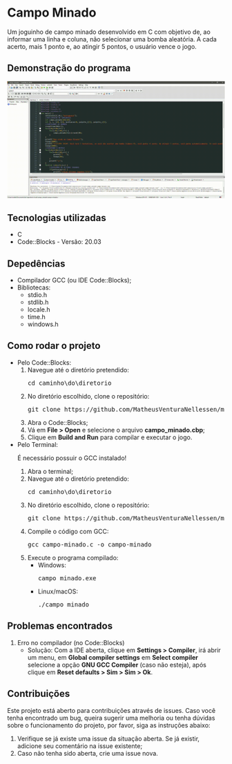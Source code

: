 <h1>Campo Minado</h1>
<p>Um joguinho de campo minado desenvolvido em C com objetivo de, ao informar uma linha e coluna, não selecionar uma bomba aleatória. A cada acerto, mais 1 ponto e, ao atingir 5 pontos, o usuário vence o jogo.</p>

<h2>Demonstração do programa</h2>
<div align="center">
  <img src="./demonstration.gif" alt="Imagem animada de demonstração do programa" width="888px">
</div>

<h2>Tecnologias utilizadas</h2>
<ul>
  <li>C
  <li>Code::Blocks - Versão: 20.03
</ul>

<h2>Depedências</h2>
<ul>
  <li>Compilador GCC (ou IDE Code::Blocks);
  <li>Bibliotecas:
    <ul>
      <li>stdio.h
      <li>stdlib.h
      <li>locale.h
      <li>time.h
      <li>windows.h
    </ul>
</ul>

<h2>Como rodar o projeto</h2>
<ul>
  <li>Pelo Code::Blocks:
    <ol>
      <li>Navegue até o diretório pretendido:      
        <pre>cd caminho\do\diretorio</pre>
      <li>No diretório escolhido, clone o repositório:
        <pre>git clone https://github.com/MatheusVenturaNellessen/minefield.git</pre>
      <li>Abra o Code::Blocks;
      <li>Vá em <strong>File > Open</strong> e selecione o arquivo <strong>campo_minado.cbp</strong>;
      <li>Clique em <strong>Build and Run</strong> para compilar e executar o jogo.
    </ol>
  <li>Pelo Terminal:</li>
  <p>É necessário possuir o GCC instalado!</p>
    <ol>
      <li>Abra o terminal;
      <li>Navegue até o diretório pretendido:
        <pre>cd caminho\do\diretorio</pre>
      <li>No diretório escolhido, clone o repositório:
        <pre>git clone https://github.com/MatheusVenturaNellessen/minefield.git</pre>
      <li>Compile o código com GCC:
        <pre>gcc campo-minado.c -o campo-minado</pre>
      <li>Execute o programa compilado:
       <ul>
         <li>Windows:
          <pre>campo_minado.exe</pre>
        <li>Linux/macOS:
          <pre>./campo_minado</pre>
      </ul>
</ul>

<h2>Problemas encontrados</h2>
<ol>
  <li>Erro no compilador (no Code::Blocks)
    <ul>
      <li>Solução: Com a IDE aberta, clique em <strong>Settings > Compiler</strong>, irá abrir um menu, em <strong>Global compiler settings</strong> em <strong>Select compiler</strong> selecione a opção <strong>GNU GCC Compiler</strong> (caso não esteja), após clique em <strong>Reset defaults > Sim > Sim > Ok</strong>.
    </ul>
</ol>

<h2>Contribuições</h2>
<p>Este projeto está aberto para contribuições através de issues. Caso você tenha encontrado um bug, queira sugerir uma melhoria ou tenha dúvidas sobre o funcionamento do projeto, por favor, siga as instruções abaixo:</p>
<ol>
    <li>Verifique se já existe uma issue da situação aberta. Se já existir, adicione seu comentário na issue existente;
    <li>Caso não tenha sido aberta, crie uma issue nova.
</ol>
